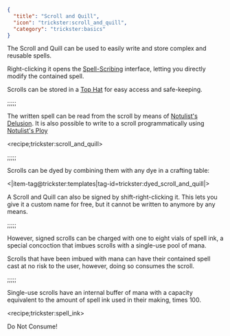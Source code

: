 ```json
{
  "title": "Scroll and Quill",
  "icon": "trickster:scroll_and_quill",
  "category": "trickster:basics"
}
```

The Scroll and Quill can be used to easily write and store complex and reusable spells.


Right-clicking it opens the [Spell-Scribing](^trickster:basics/editing) interface, letting you directly modify the contained spell.


Scrolls can be stored in a [Top Hat](^trickster:basics/top_hat) for easy access and safe-keeping.

;;;;;

The written spell can be read from the scroll by means of [Notulist's Delusion](^trickster:tricks/basic#4).
It is also possible to write to a scroll programmatically using [Notulist's Ploy](^trickster:tricks/basic#5)

<recipe;trickster:scroll_and_quill>

;;;;;

Scrolls can be dyed by combining them with any dye in a crafting table:

<|item-tag@trickster:templates|tag-id=trickster:dyed_scroll_and_quill|>

A Scroll and Quill can also be signed by shift-right-clicking it.
This lets you give it a custom name for free, but it cannot be written to anymore by any means.

;;;;;

However, signed scrolls can be charged with one to eight vials of spell ink, 
a special concoction that imbues scrolls with a single-use pool of mana.


Scrolls that have been imbued with mana can have their contained spell cast at no risk to the user, 
however, doing so consumes the scroll. 

;;;;;

Single-use scrolls have an internal buffer of mana with a capacity equivalent to the amount of spell ink used in their making, times 100.

<recipe;trickster:spell_ink>

Do Not Consume!